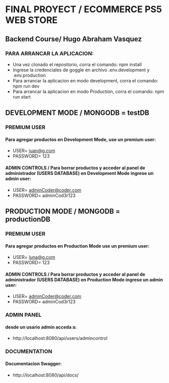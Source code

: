 # FINAL PROYECT / ECOMMERCE PS5 WEB STORE
## Backend Course/ Hugo Abraham Vasquez

### PARA ARRANCAR LA APLICACION:
- Una vez clonado el repositorio, corra el comando: npm install
- Ingrese la credenciales de goggle en archivo .env.development y .env.production 
- Para arrancar la aplicacion en modo development, corra el comando: npm run dev 
- Para arrancar la aplicacion en modo Production, corra el comando: npm run start 

## DEVELOPMENT MODE / MONGODB = testDB
### PREMIUM USER
#### Para agregar productos en Development Mode, use un premium user:
- USER= juan@g.com
- PASSWORD= 123
#### ADMIN CONTROLS / Para borrar productos y acceder al panel de administrador (USERS DATABASE) en Development Mode ingrese un admin user:
- USER= adminCoder@coder.com
- PASSWORD= adminCod3r123

## PRODUCTION MODE / MONGODB = productionDB
### PREMIUM USER
#### Para agregar productos en Production Mode use un premium user:
- USER= luna@g.com
- PASSWORD= 123
#### ADMIN CONTROLS / Para borrar productos y acceder al panel de administrador (USERS DATABASE) en Production Mode ingrese un admin user:
- USER= adminCoder@coder.com
- PASSWORD= adminCod3r123

### ADMIN PANEL 
#### desde un usario admin acceda a: 
- http://localhost:8080/api/users/admincontrol 

### DOCUMENTATION
#### Documentacion Swagger: 
- http://localhost:8080/api/docs/